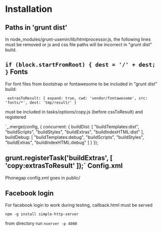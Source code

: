 Installation
============

Paths in 'grunt dist'
---------------------  

  In node_modules/grunt-usemin/lib/htmlprocessor.js, the following lines must be removed or js and css file paths will be incorrect in "grunt dist" build.

`if (block.startFromRoot) {
  dest = '/' + dest;
}`
Fonts
-----

  For font files from bootstrap or fontawesome to be included in "grunt dist" build:

` extrasToResult: {
  expand: true,
  cwd: 'vendor/fontawesome',
  src: 'fonts/*',
  dest: 'tmp/result/'
}`

  must be included in tasks/options/copy.js (before cssToResult) and registered

`_.merge(config, {
  concurrent: {
    buildDist: [
      "buildTemplates:dist",
      "buildScripts",
      "buildStyles",
      "buildExtras",
      "buildIndexHTML:dist"
    ],
    buildDebug: [
      "buildTemplates:debug",
      "buildScripts",
      "buildStyles",
      "buildExtras",
      "buildIndexHTML:debug"
    ]
  }
});

grunt.registerTask('buildExtras', [
                   'copy:extrasToResult'
                   ]);`
Config.xml
----------
Phonegap config.xml goes in public/

Facebook login
--------------
For facebook login to work during testing, callback.html must be served

`npm -g install simple-http-server`

from directory run
`nserver -p 4000`